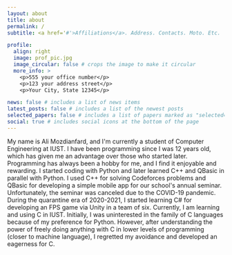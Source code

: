 ```yaml
---
layout: about
title: about
permalink: /
subtitle: <a href='#'>Affiliations</a>. Address. Contacts. Moto. Etc.

profile:
  align: right
  image: prof_pic.jpg
  image_circular: false # crops the image to make it circular
  more_info: >
    <p>555 your office number</p>
    <p>123 your address street</p>
    <p>Your City, State 12345</p>

news: false # includes a list of news items
latest_posts: false # includes a list of the newest posts
selected_papers: false # includes a list of papers marked as "selected={true}"
social: true # includes social icons at the bottom of the page
---
```


My name is Ali Mozdianfard, and I'm currently a student of Computer Engineering at IUST. I have been programming since I was 12 years old, which has given me an advantage over those who started later. Programming has always been a hobby for me, and I find it enjoyable and rewarding.
I started coding with Python and later learned C++ and QBasic in parallel with Python. I used C++ for solving Codeforces problems and QBasic for developing a simple mobile app for our school's annual seminar. Unfortunately, the seminar was canceled due to the COVID-19 pandemic.
During the quarantine era of 2020-2021, I started learning C# for developing an FPS game via Unity in a team of six. Currently, I am learning and using C in IUST. Initially, I was uninterested in the family of C languages because of my preference for Python. However, after understanding the power of freely doing anything with C in lower levels of programming (closer to machine language), I regretted my avoidance and developed an eagerness for C.